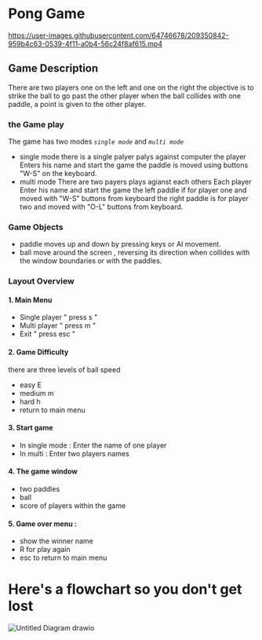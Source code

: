 











































# Pong Game 
 



https://user-images.githubusercontent.com/64746678/209350842-959b4c63-0539-4f11-a0b4-56c24f8af615.mp4


## Game Description
There are two players one on the left and one on the right
the objective is to strike the ball to go past the other player
when the ball collides with one paddle, a point is given to the other player.
### the Game play
The game has two modes *`single mode`* and *`multi mode`*
* single mode
there is a single palyer palys against computer
the player Enters his name and start the game 
the paddle is moved using buttons "W-S" on the keyboard.
* multi mode 
There are two payers plays agianst each others
Each player Enter his name and start the game
the left paddle if for player one and moved with "W-S" buttons from keyboard
the right paddle is for player two and moved with "O-L" buttons from keyboard.


### Game Objects 
* paddle moves up and down by pressing keys or AI movement.
* ball move around the screen , reversing its direction when collides with the window boundaries or with the paddles.

### Layout Overview
#### 1. Main Menu
* Single player   " press s " 
* Multi player    " press m " 
* Exit            " press esc " 

#### 2. Game Difficulty
there are three levels of ball speed
* easy E
* medium m
* hard h
* return to main menu

#### 3. Start game 
* In single mode : Enter the name of one player
* In multi : Enter two players names

#### 4. The game window 
* two paddles 
* ball
* score of players within the game

#### 5. Game over menu :
* show the winner name 
* R for play again 
* esc to return to main menu



# Here's a flowchart so you don't get lost

![Untitled Diagram drawio](https://user-images.githubusercontent.com/64711347/209349954-55a9954a-afc2-4d05-96fc-437b2497e1b0.png)


